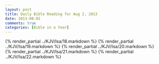 ```yaml
---
layout: post
title: Daily Bible Reading for Aug 2, 2013
date: 2013-08-02
comments: true
categories: [Bible in a Year]
---
```

{% render_partial ../KJV/Isa/18.markdown %}
{% render_partial ../KJV/Isa/19.markdown %}
{% render_partial ../KJV/Isa/20.markdown %}
{% render_partial ../KJV/Isa/21.markdown %}
{% render_partial ../KJV/Isa/22.markdown %}
